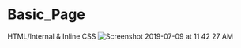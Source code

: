 # Basic_Page
HTML/Internal &amp; Inline CSS
![Screenshot 2019-07-09 at 11 42 27 AM](https://user-images.githubusercontent.com/52451910/60863940-cbf54900-a23f-11e9-8845-cd81fddb1eee.png)

